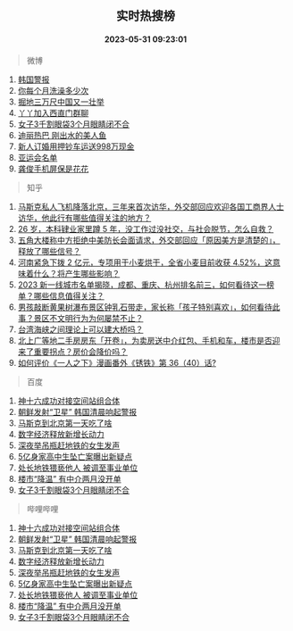 <div align="center"><h2>实时热搜榜</h2><h4>2023-05-31 09:23:01</h4></div>

> 微博  

1. [韩国警报](https://s.weibo.com/weibo?q=%23%E9%9F%A9%E5%9B%BD%E8%AD%A6%E6%8A%A5%23&t=31&band_rank=1&Refer=top)<br />
2. [你每个月洗澡多少次](https://s.weibo.com/weibo?q=%23%E4%BD%A0%E6%AF%8F%E4%B8%AA%E6%9C%88%E6%B4%97%E6%BE%A1%E5%A4%9A%E5%B0%91%E6%AC%A1%23&t=31&band_rank=2&Refer=top)<br />
3. [掘地三万尺中国又一壮举](https://s.weibo.com/weibo?q=%23%E6%8E%98%E5%9C%B0%E4%B8%89%E4%B8%87%E5%B0%BA%E4%B8%AD%E5%9B%BD%E5%8F%88%E4%B8%80%E5%A3%AE%E4%B8%BE%23&t=31&band_rank=3&Refer=top)<br />
4. [丫丫加入西直门群聊](https://s.weibo.com/weibo?q=%23%E4%B8%AB%E4%B8%AB%E5%8A%A0%E5%85%A5%E8%A5%BF%E7%9B%B4%E9%97%A8%E7%BE%A4%E8%81%8A%23&t=31&band_rank=4&Refer=top)<br />
5. [女子3千割眼袋3个月眼睛闭不合](https://s.weibo.com/weibo?q=%23%E5%A5%B3%E5%AD%903%E5%8D%83%E5%89%B2%E7%9C%BC%E8%A2%8B3%E4%B8%AA%E6%9C%88%E7%9C%BC%E7%9D%9B%E9%97%AD%E4%B8%8D%E5%90%88%23&t=31&band_rank=5&Refer=top)<br />
6. [迪丽热巴 刚出水的美人鱼](https://s.weibo.com/weibo?q=%E8%BF%AA%E4%B8%BD%E7%83%AD%E5%B7%B4%20%E5%88%9A%E5%87%BA%E6%B0%B4%E7%9A%84%E7%BE%8E%E4%BA%BA%E9%B1%BC&t=31&band_rank=6&Refer=top)<br />
7. [新人订婚用押钞车运送998万现金](https://s.weibo.com/weibo?q=%23%E6%96%B0%E4%BA%BA%E8%AE%A2%E5%A9%9A%E7%94%A8%E6%8A%BC%E9%92%9E%E8%BD%A6%E8%BF%90%E9%80%81998%E4%B8%87%E7%8E%B0%E9%87%91%23&t=31&band_rank=7&Refer=top)<br />
8. [亚运会名单](https://s.weibo.com/weibo?q=%E4%BA%9A%E8%BF%90%E4%BC%9A%E5%90%8D%E5%8D%95&t=31&band_rank=8&Refer=top)<br />
9. [龚俊手机屏保是花花](https://s.weibo.com/weibo?q=%23%E9%BE%9A%E4%BF%8A%E6%89%8B%E6%9C%BA%E5%B1%8F%E4%BF%9D%E6%98%AF%E8%8A%B1%E8%8A%B1%23&t=31&band_rank=9&Refer=top)<br />

> 知乎  

1. [马斯克私人飞机降落北京，三年来首次访华，外交部回应欢迎各国工商界人士访华，他此行有哪些值得关注的地方？](https://www.zhihu.com/question/603832271)<br />
2. [26 岁，本科肄业家里蹲 5 年，没工作过没社交，与社会脱节，怎么自救？](https://www.zhihu.com/question/299259221)<br />
3. [五角大楼称中方拒绝中美防长会面请求，外交部回应「原因美方是清楚的」，释放了哪些信号？](https://www.zhihu.com/question/603829127)<br />
4. [河南紧急下拨 2 亿元，专项用于小麦烘干，全省小麦目前收获 4.52%，这意味着什么？将产生哪些影响？](https://www.zhihu.com/question/603823460)<br />
5. [2023 新一线城市名单揭晓，成都、重庆、杭州排名前三，如何看待这一榜单？哪些信息值得关注？](https://www.zhihu.com/question/603827354)<br />
6. [男孩敲断黄果树瀑布景区钟乳石带走，家长称「孩子特别喜欢」，如何看待此事？景区不文明行为为何屡禁不止？](https://www.zhihu.com/question/603621134)<br />
7. [台湾海峡之间理论上可以建大桥吗？](https://www.zhihu.com/question/53828775)<br />
8. [北上广等地二手房房东「开卷」，为卖房送中介红包、手机和车，楼市是否迎来了重要拐点？房价会降价吗？](https://www.zhihu.com/question/603843052)<br />
9. [如何评价《一人之下》漫画番外《锈铁》第 36（40）话?](https://www.zhihu.com/question/603947531)<br />

> 百度  

1. [神十六成功对接空间站组合体](https://www.baidu.com/s?wd=%E7%A5%9E%E5%8D%81%E5%85%AD%E6%88%90%E5%8A%9F%E5%AF%B9%E6%8E%A5%E7%A9%BA%E9%97%B4%E7%AB%99%E7%BB%84%E5%90%88%E4%BD%93&sa=fyb_news&rsv_dl=fyb_news)<br />
2. [朝鲜发射“卫星” 韩国清晨响起警报](https://www.baidu.com/s?wd=%E6%9C%9D%E9%B2%9C%E5%8F%91%E5%B0%84%E2%80%9C%E5%8D%AB%E6%98%9F%E2%80%9D+%E9%9F%A9%E5%9B%BD%E6%B8%85%E6%99%A8%E5%93%8D%E8%B5%B7%E8%AD%A6%E6%8A%A5&sa=fyb_news&rsv_dl=fyb_news)<br />
3. [马斯克到北京第一天吃了啥](https://www.baidu.com/s?wd=%E9%A9%AC%E6%96%AF%E5%85%8B%E5%88%B0%E5%8C%97%E4%BA%AC%E7%AC%AC%E4%B8%80%E5%A4%A9%E5%90%83%E4%BA%86%E5%95%A5&sa=fyb_news&rsv_dl=fyb_news)<br />
4. [数字经济释放新增长动力](https://www.baidu.com/s?wd=%E6%95%B0%E5%AD%97%E7%BB%8F%E6%B5%8E%E9%87%8A%E6%94%BE%E6%96%B0%E5%A2%9E%E9%95%BF%E5%8A%A8%E5%8A%9B&sa=fyb_news&rsv_dl=fyb_news)<br />
5. [深夜举吊瓶赶地铁的女生发声](https://www.baidu.com/s?wd=%E6%B7%B1%E5%A4%9C%E4%B8%BE%E5%90%8A%E7%93%B6%E8%B5%B6%E5%9C%B0%E9%93%81%E7%9A%84%E5%A5%B3%E7%94%9F%E5%8F%91%E5%A3%B0&sa=fyb_news&rsv_dl=fyb_news)<br />
6. [5亿身家高中生坠亡案曝出新疑点](https://www.baidu.com/s?wd=5%E4%BA%BF%E8%BA%AB%E5%AE%B6%E9%AB%98%E4%B8%AD%E7%94%9F%E5%9D%A0%E4%BA%A1%E6%A1%88%E6%9B%9D%E5%87%BA%E6%96%B0%E7%96%91%E7%82%B9&sa=fyb_news&rsv_dl=fyb_news)<br />
7. [处长地铁猥亵他人 被调至事业单位](https://www.baidu.com/s?wd=%E5%A4%84%E9%95%BF%E5%9C%B0%E9%93%81%E7%8C%A5%E4%BA%B5%E4%BB%96%E4%BA%BA+%E8%A2%AB%E8%B0%83%E8%87%B3%E4%BA%8B%E4%B8%9A%E5%8D%95%E4%BD%8D&sa=fyb_news&rsv_dl=fyb_news)<br />
8. [楼市“降温” 有中介两月没开单](https://www.baidu.com/s?wd=%E6%A5%BC%E5%B8%82%E2%80%9C%E9%99%8D%E6%B8%A9%E2%80%9D+%E6%9C%89%E4%B8%AD%E4%BB%8B%E4%B8%A4%E6%9C%88%E6%B2%A1%E5%BC%80%E5%8D%95&sa=fyb_news&rsv_dl=fyb_news)<br />
9. [女子3千割眼袋3个月眼睛闭不合](https://www.baidu.com/s?wd=%E5%A5%B3%E5%AD%903%E5%8D%83%E5%89%B2%E7%9C%BC%E8%A2%8B3%E4%B8%AA%E6%9C%88%E7%9C%BC%E7%9D%9B%E9%97%AD%E4%B8%8D%E5%90%88&sa=fyb_news&rsv_dl=fyb_news)<br />

> 哔哩哔哩  

1. [神十六成功对接空间站组合体](https://www.baidu.com/s?wd=%E7%A5%9E%E5%8D%81%E5%85%AD%E6%88%90%E5%8A%9F%E5%AF%B9%E6%8E%A5%E7%A9%BA%E9%97%B4%E7%AB%99%E7%BB%84%E5%90%88%E4%BD%93&sa=fyb_news&rsv_dl=fyb_news)<br />
2. [朝鲜发射“卫星” 韩国清晨响起警报](https://www.baidu.com/s?wd=%E6%9C%9D%E9%B2%9C%E5%8F%91%E5%B0%84%E2%80%9C%E5%8D%AB%E6%98%9F%E2%80%9D+%E9%9F%A9%E5%9B%BD%E6%B8%85%E6%99%A8%E5%93%8D%E8%B5%B7%E8%AD%A6%E6%8A%A5&sa=fyb_news&rsv_dl=fyb_news)<br />
3. [马斯克到北京第一天吃了啥](https://www.baidu.com/s?wd=%E9%A9%AC%E6%96%AF%E5%85%8B%E5%88%B0%E5%8C%97%E4%BA%AC%E7%AC%AC%E4%B8%80%E5%A4%A9%E5%90%83%E4%BA%86%E5%95%A5&sa=fyb_news&rsv_dl=fyb_news)<br />
4. [数字经济释放新增长动力](https://www.baidu.com/s?wd=%E6%95%B0%E5%AD%97%E7%BB%8F%E6%B5%8E%E9%87%8A%E6%94%BE%E6%96%B0%E5%A2%9E%E9%95%BF%E5%8A%A8%E5%8A%9B&sa=fyb_news&rsv_dl=fyb_news)<br />
5. [深夜举吊瓶赶地铁的女生发声](https://www.baidu.com/s?wd=%E6%B7%B1%E5%A4%9C%E4%B8%BE%E5%90%8A%E7%93%B6%E8%B5%B6%E5%9C%B0%E9%93%81%E7%9A%84%E5%A5%B3%E7%94%9F%E5%8F%91%E5%A3%B0&sa=fyb_news&rsv_dl=fyb_news)<br />
6. [5亿身家高中生坠亡案曝出新疑点](https://www.baidu.com/s?wd=5%E4%BA%BF%E8%BA%AB%E5%AE%B6%E9%AB%98%E4%B8%AD%E7%94%9F%E5%9D%A0%E4%BA%A1%E6%A1%88%E6%9B%9D%E5%87%BA%E6%96%B0%E7%96%91%E7%82%B9&sa=fyb_news&rsv_dl=fyb_news)<br />
7. [处长地铁猥亵他人 被调至事业单位](https://www.baidu.com/s?wd=%E5%A4%84%E9%95%BF%E5%9C%B0%E9%93%81%E7%8C%A5%E4%BA%B5%E4%BB%96%E4%BA%BA+%E8%A2%AB%E8%B0%83%E8%87%B3%E4%BA%8B%E4%B8%9A%E5%8D%95%E4%BD%8D&sa=fyb_news&rsv_dl=fyb_news)<br />
8. [楼市“降温” 有中介两月没开单](https://www.baidu.com/s?wd=%E6%A5%BC%E5%B8%82%E2%80%9C%E9%99%8D%E6%B8%A9%E2%80%9D+%E6%9C%89%E4%B8%AD%E4%BB%8B%E4%B8%A4%E6%9C%88%E6%B2%A1%E5%BC%80%E5%8D%95&sa=fyb_news&rsv_dl=fyb_news)<br />
9. [女子3千割眼袋3个月眼睛闭不合](https://www.baidu.com/s?wd=%E5%A5%B3%E5%AD%903%E5%8D%83%E5%89%B2%E7%9C%BC%E8%A2%8B3%E4%B8%AA%E6%9C%88%E7%9C%BC%E7%9D%9B%E9%97%AD%E4%B8%8D%E5%90%88&sa=fyb_news&rsv_dl=fyb_news)<br />
